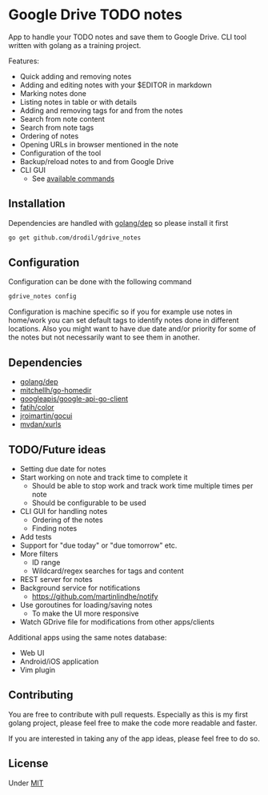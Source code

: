# Google Drive TODO notes

App to handle your TODO notes and save them to Google Drive. CLI tool written with golang as a
training project.

Features:

* Quick adding and removing notes
* Adding and editing notes with your $EDITOR in markdown
* Marking notes done
* Listing notes in table or with details
* Adding and removing tags for and from the notes
* Search from note content
* Search from note tags
* Ordering of notes
* Opening URLs in browser mentioned in the note
* Configuration of the tool
* Backup/reload notes to and from Google Drive
* CLI GUI
    * See [available commands](COMMANDS.md)

## Installation

Dependencies are handled with [golang/dep](https://github.com/golang/dep#installation) so please install it first

```bash
go get github.com/drodil/gdrive_notes
```

## Configuration

Configuration can be done with the following command

```bash
gdrive_notes config
```

Configuration is machine specific so if you for example use notes in home/work you can set default tags to identify
notes done in different locations. Also you might want to have due date and/or priority for some of the notes but not
necessarily want to see them in another.

## Dependencies

* [golang/dep](https://github.com/golang/dep)
* [mitchellh/go-homedir](https://github.com/mitchellh/go-homedir)
* [googleapis/google-api-go-client](https://github.com/googleapis/google-api-go-client)
* [fatih/color](https://github.com/fatih/color)
* [jroimartin/gocui](https://github.com/jroimartin/gocui)
* [mvdan/xurls](https://github.com/mvdan/xurls)

## TODO/Future ideas

* Setting due date for notes
* Start working on note and track time to complete it
    * Should be able to stop work and track work time multiple times per note
    * Should be configurable to be used
* CLI GUI for handling notes
    * Ordering of the notes
    * Finding notes
* Add tests
* Support for "due today" or "due tomorrow" etc.
* More filters
    * ID range
    * Wildcard/regex searches for tags and content
* REST server for notes
* Background service for notifications
    * https://github.com/martinlindhe/notify
* Use goroutines for loading/saving notes
    * To make the UI more responsive
* Watch GDrive file for modifications from other apps/clients

Additional apps using the same notes database:

* Web UI
* Android/iOS application
* Vim plugin

## Contributing

You are free to contribute with pull requests. Especially as this is my first golang project, please feel free to make
the code more readable and faster.

If you are interested in taking any of the app ideas, please feel free to do so.

## License

Under [MIT](LICENSE)
